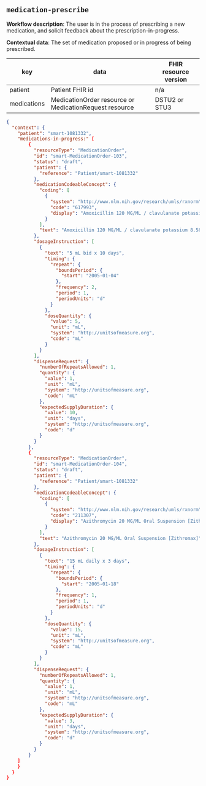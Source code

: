 ## `medication-prescribe`

**Workflow description**: The user is in the process of prescribing a new medication, and solicit feedback about the prescription-in-progress.

**Contextual data**: The set of medication proposed or in progress of being prescribed.

|key|data|FHIR resource version|
|---|---|---|
|patient|Patient FHIR id|n/a|
|medications|MedicationOrder resource or MedicationRequest resource|DSTU2 or STU3|

```json
{
  "context": {
	"patient": "smart-1081332",
	"medications-in-progress:" [
		{
		  "resourceType": "MedicationOrder",
		  "id": "smart-MedicationOrder-103",
		  "status": "draft",
		  "patient": {
			"reference": "Patient/smart-1081332"
		  },
		  "medicationCodeableConcept": {
			"coding": [
			  {
				"system": "http://www.nlm.nih.gov/research/umls/rxnorm",
				"code": "617993",
				"display": "Amoxicillin 120 MG/ML / clavulanate potassium 8.58 MG/ML Oral Suspension"
			  }
			],
			"text": "Amoxicillin 120 MG/ML / clavulanate potassium 8.58 MG/ML Oral Suspension"
		  },
		  "dosageInstruction": [
			{
			  "text": "5 mL bid x 10 days",
			  "timing": {
				"repeat": {
				  "boundsPeriod": {
					"start": "2005-01-04"
				  },
				  "frequency": 2,
				  "period": 1,
				  "periodUnits": "d"
				}
			  },
			  "doseQuantity": {
				"value": 5,
				"unit": "mL",
				"system": "http://unitsofmeasure.org",
				"code": "mL"
			  }
			}
		  ],
		  "dispenseRequest": {
			"numberOfRepeatsAllowed": 1,
			"quantity": {
			  "value": 1,
			  "unit": "mL",
			  "system": "http://unitsofmeasure.org",
			  "code": "mL"
			},
			"expectedSupplyDuration": {
			  "value": 10,
			  "unit": "days",
			  "system": "http://unitsofmeasure.org",
			  "code": "d"
			}
		  }
		},
		{
		  "resourceType": "MedicationOrder",
		  "id": "smart-MedicationOrder-104",
		  "status": "draft",
		  "patient": {
			"reference": "Patient/smart-1081332"
		  },
		  "medicationCodeableConcept": {
			"coding": [
			  {
				"system": "http://www.nlm.nih.gov/research/umls/rxnorm",
				"code": "211307",
				"display": "Azithromycin 20 MG/ML Oral Suspension [Zithromax]"
			  }
			],
			"text": "Azithromycin 20 MG/ML Oral Suspension [Zithromax]"
		  },
		  "dosageInstruction": [
			{
			  "text": "15 mL daily x 3 days",
			  "timing": {
				"repeat": {
				  "boundsPeriod": {
					"start": "2005-01-18"
				  },
				  "frequency": 1,
				  "period": 1,
				  "periodUnits": "d"
				}
			  },
			  "doseQuantity": {
				"value": 15,
				"unit": "mL",
				"system": "http://unitsofmeasure.org",
				"code": "mL"
			  }
			}
		  ],
		  "dispenseRequest": {
			"numberOfRepeatsAllowed": 1,
			"quantity": {
			  "value": 1,
			  "unit": "mL",
			  "system": "http://unitsofmeasure.org",
			  "code": "mL"
			},
			"expectedSupplyDuration": {
			  "value": 3,
			  "unit": "days",
			  "system": "http://unitsofmeasure.org",
			  "code": "d"
			}
		  }
		}
	]
    }
  }
}
```





